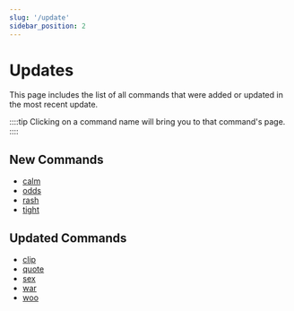 ```yaml
---
slug: '/update'
sidebar_position: 2
---
```


# Updates

This page includes the list of all commands that were added or updated in the most recent update.

::::tip
Clicking on a command name will bring you to that command's page.
::::

## New Commands

- [calm](voice/calm.md)
- [odds](voice/odds.md)
- [rash](voice/rash.md)
- [tight](voice/tight.md)

## Updated Commands

- [clip](multiple/clip.md)
- [quote](multiple/quote.md)
- [sex](voice%20multiple/sex.md)
- [war](voice%20multiple/war.md)
- [woo](voice%20multiple/woo.md)